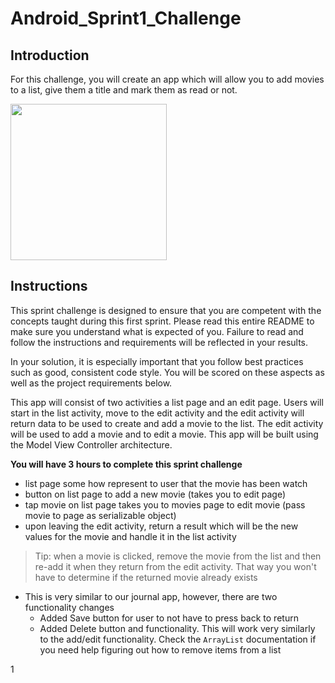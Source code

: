 # Android_Sprint1_Challenge

## Introduction

For this challenge, you will create an app which will allow you to add movies to a list, give them a title and mark them as read or not.

<img src="https://github.com/LambdaSchool/Android_Sprint1_Challenge/blob/master/Sprint1Challenge.gif?raw=true" width="250">

## Instructions
This sprint challenge is designed to ensure that you are competent with the concepts taught during this first sprint. Please read this entire README to make sure you understand what is expected of you. Failure to read and follow the instructions and requirements will be reflected in your results.

In your solution, it is especially important that you follow best practices such as good, consistent code style. You will be scored on these aspects as well as the project requirements below.

This app will consist of two activities a list page and an edit page. Users will start in the list activity, move to the edit activity and the edit activity will return data to be used to create and add a movie to the list. The edit activity will be used to add a movie and to edit a movie. This app will be built using the Model View Controller architecture.

**You will have 3 hours to complete this sprint challenge**

* list page some how represent to user that the movie has been watch
* button on list page to add a new movie (takes you to edit page)
* tap movie on list page takes you to movies page to edit movie (pass movie to page as serializable object)
* upon leaving the edit activity, return a result which will be the new values for the movie and handle it in the list activity
> Tip: when a movie is clicked, remove the movie from the list and then re-add it when they return from the edit activity. That way you won't have to determine if the returned movie already exists

* This is very similar to our journal app, however, there are two functionality changes
  * Added Save button for user to not have to press back to return
  * Added Delete button and functionality. This will work very similarly to the add/edit functionality. Check the `ArrayList` documentation if you need help figuring out how to remove items from a list

1
